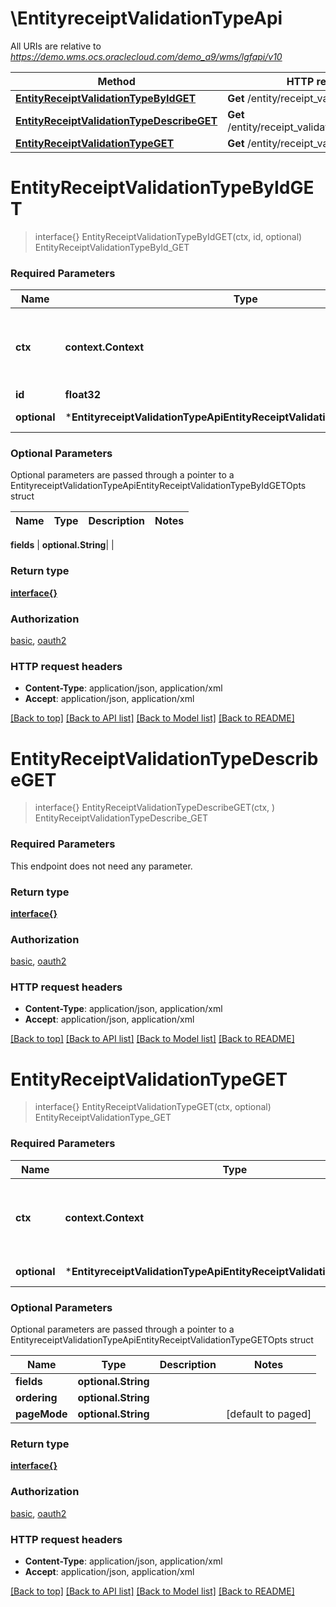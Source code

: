 # \EntityreceiptValidationTypeApi

All URIs are relative to *https://demo.wms.ocs.oraclecloud.com/demo_a9/wms/lgfapi/v10*

Method | HTTP request | Description
------------- | ------------- | -------------
[**EntityReceiptValidationTypeByIdGET**](EntityreceiptValidationTypeApi.md#EntityReceiptValidationTypeByIdGET) | **Get** /entity/receipt_validation_type/{id} | EntityReceiptValidationTypeById_GET
[**EntityReceiptValidationTypeDescribeGET**](EntityreceiptValidationTypeApi.md#EntityReceiptValidationTypeDescribeGET) | **Get** /entity/receipt_validation_type/describe | EntityReceiptValidationTypeDescribe_GET
[**EntityReceiptValidationTypeGET**](EntityreceiptValidationTypeApi.md#EntityReceiptValidationTypeGET) | **Get** /entity/receipt_validation_type | EntityReceiptValidationType_GET


# **EntityReceiptValidationTypeByIdGET**
> interface{} EntityReceiptValidationTypeByIdGET(ctx, id, optional)
EntityReceiptValidationTypeById_GET



### Required Parameters

Name | Type | Description  | Notes
------------- | ------------- | ------------- | -------------
 **ctx** | **context.Context** | context for authentication, logging, cancellation, deadlines, tracing, etc.
  **id** | **float32**|  | 
 **optional** | ***EntityreceiptValidationTypeApiEntityReceiptValidationTypeByIdGETOpts** | optional parameters | nil if no parameters

### Optional Parameters
Optional parameters are passed through a pointer to a EntityreceiptValidationTypeApiEntityReceiptValidationTypeByIdGETOpts struct

Name | Type | Description  | Notes
------------- | ------------- | ------------- | -------------

 **fields** | **optional.String**|  | 

### Return type

[**interface{}**](interface{}.md)

### Authorization

[basic](../README.md#basic), [oauth2](../README.md#oauth2)

### HTTP request headers

 - **Content-Type**: application/json, application/xml
 - **Accept**: application/json, application/xml

[[Back to top]](#) [[Back to API list]](../README.md#documentation-for-api-endpoints) [[Back to Model list]](../README.md#documentation-for-models) [[Back to README]](../README.md)

# **EntityReceiptValidationTypeDescribeGET**
> interface{} EntityReceiptValidationTypeDescribeGET(ctx, )
EntityReceiptValidationTypeDescribe_GET



### Required Parameters
This endpoint does not need any parameter.

### Return type

[**interface{}**](interface{}.md)

### Authorization

[basic](../README.md#basic), [oauth2](../README.md#oauth2)

### HTTP request headers

 - **Content-Type**: application/json, application/xml
 - **Accept**: application/json, application/xml

[[Back to top]](#) [[Back to API list]](../README.md#documentation-for-api-endpoints) [[Back to Model list]](../README.md#documentation-for-models) [[Back to README]](../README.md)

# **EntityReceiptValidationTypeGET**
> interface{} EntityReceiptValidationTypeGET(ctx, optional)
EntityReceiptValidationType_GET



### Required Parameters

Name | Type | Description  | Notes
------------- | ------------- | ------------- | -------------
 **ctx** | **context.Context** | context for authentication, logging, cancellation, deadlines, tracing, etc.
 **optional** | ***EntityreceiptValidationTypeApiEntityReceiptValidationTypeGETOpts** | optional parameters | nil if no parameters

### Optional Parameters
Optional parameters are passed through a pointer to a EntityreceiptValidationTypeApiEntityReceiptValidationTypeGETOpts struct

Name | Type | Description  | Notes
------------- | ------------- | ------------- | -------------
 **fields** | **optional.String**|  | 
 **ordering** | **optional.String**|  | 
 **pageMode** | **optional.String**|  | [default to paged]

### Return type

[**interface{}**](interface{}.md)

### Authorization

[basic](../README.md#basic), [oauth2](../README.md#oauth2)

### HTTP request headers

 - **Content-Type**: application/json, application/xml
 - **Accept**: application/json, application/xml

[[Back to top]](#) [[Back to API list]](../README.md#documentation-for-api-endpoints) [[Back to Model list]](../README.md#documentation-for-models) [[Back to README]](../README.md)

